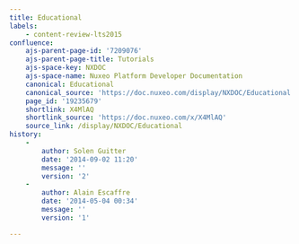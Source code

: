 ```yaml
---
title: Educational
labels:
    - content-review-lts2015
confluence:
    ajs-parent-page-id: '7209076'
    ajs-parent-page-title: Tutorials
    ajs-space-key: NXDOC
    ajs-space-name: Nuxeo Platform Developer Documentation
    canonical: Educational
    canonical_source: 'https://doc.nuxeo.com/display/NXDOC/Educational'
    page_id: '19235679'
    shortlink: X4MlAQ
    shortlink_source: 'https://doc.nuxeo.com/x/X4MlAQ'
    source_link: /display/NXDOC/Educational
history:
    - 
        author: Solen Guitter
        date: '2014-09-02 11:20'
        message: ''
        version: '2'
    - 
        author: Alain Escaffre
        date: '2014-05-04 00:34'
        message: ''
        version: '1'

---
```

